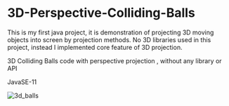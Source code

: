 # 3D-Perspective-Colliding-Balls

This is my first java project, it is demonstration of projecting 3D moving objects into screen by projection methods. No 3D libraries used in this project, instead I implemented core feature of 3D projection.

3D Colliding Balls code with perspective projection , without any library or API 

JavaSE-11

![3d_balls](https://user-images.githubusercontent.com/36090255/51613773-430a7f80-1f35-11e9-8d4f-81d781121ede.png)
